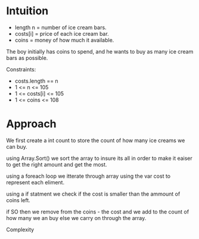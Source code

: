 # Intuition

- length n = number of ice cream bars.
- costs[i] = price of each ice cream bar.
- coins = money of how much it available.

The boy initially has coins to spend, and he wants to buy as many ice cream bars as possible.

Constraints:

- costs.length == n
- 1 <= n <= 105
- 1 <= costs[i] <= 105
- 1 <= coins <= 108

# Approach
We first create a int count to store the count of how many ice creams we can buy.

using Array.Sort() we sort the array to insure its all in order to make it eaiser to get the right amount and get the most.

using a foreach loop we itterate through array using the var cost to represent each eliment.

using a if statment we check if the cost is smaller than the ammount of coins left.

if SO then we remove from the coins - the cost and we add to the count of how many we an buy else we carry on through the array.

Complexity
